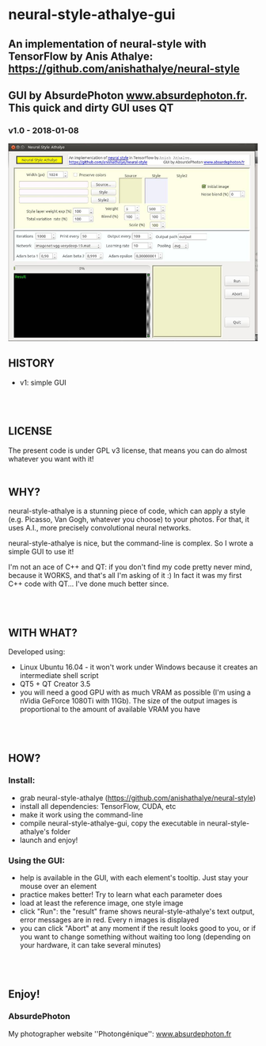 # neural-style-athalye-gui
## An implementation of neural-style with TensorFlow by Anis Athalye: https://github.com/anishathalye/neural-style
## GUI by AbsurdePhoton www.absurdephoton.fr. This quick and dirty GUI uses QT
### v1.0 - 2018-01-08

![Screenshot](screenshot-gui.jpg?raw=true)
<br/>

## HISTORY

* v1: simple GUI

<br/>
<br/>

## LICENSE

The present code is under GPL v3 license, that means you can do almost whatever you want
with it!
<br/>
<br/>

## WHY?

neural-style-athalye is a stunning piece of code, which can apply a style (e.g. Picasso, Van Gogh, whatever you choose) to your photos. For that, it uses A.I., more precisely convolutional neural networks.

neural-style-athalye is nice, but the command-line is complex. So I wrote a simple GUI to use it!

I'm not an ace of C++ and QT: if you don't find my code pretty never mind, because it WORKS, and that's all I'm asking of it :)
In fact it was my first C++ code with QT... I've done much better since. 

<br/>
<br/>

## WITH WHAT?

Developed using:
* Linux Ubuntu	16.04 - it won't work under Windows because it creates an intermediate shell script
* QT5 + QT Creator 3.5
* you will need a good GPU with as much VRAM as possible (I'm using a nVidia GeForce 1080Ti with 11Gb). The size of the output images is proportional to the amount of available VRAM you have

<br/>
<br/>

## HOW?

### Install:
  * grab neural-style-athalye (https://github.com/anishathalye/neural-style)
  * install all dependencies: TensorFlow, CUDA, etc
  * make it work using the command-line
  * compile neural-style-athalye-gui, copy the executable in neural-style-athalye's folder
  * launch and enjoy!

### Using the GUI:
  * help is available in the GUI, with each element's tooltip. Just stay your mouse over an element
  * practice makes better! Try to learn what each parameter does
  * load at least the reference image, one style image
  * click "Run": the "result" frame shows neural-style-athalye's text output, error messages are in red. Every n images is displayed
  * you can click "Abort" at any moment if the result looks good to you, or if you want to change something without waiting too long (depending on your hardware, it can take several minutes)
   
<br/>
<br/>

## Enjoy!

### AbsurdePhoton
My photographer website ''Photongénique'': www.absurdephoton.fr

